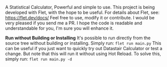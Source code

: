 A Statistical Calculator, Powerful and simple to use. This project is being developed with Flet, 
with the hope to be useful. For details about Flet, see: <https://flet.dev/docs/>
Feel free to use, modify it or contribute. I would be very pleased if you send me a PR. 
I hope the code is readable and understandable for you, I'm sure you will enhance it.

**Run without Building or Installing**
It's possible to run directly from the source tree without building or installing. Simply run:
`flet run main.py`
This can be useful if you just want to quickly try out Datastair Calculator or test a change.
But note that this will run it without using Hot Reload. To solve this, simply run:
`flet run main.py -d`

